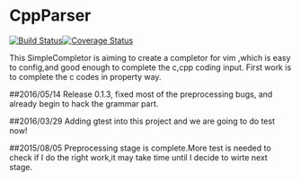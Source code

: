 # CppParser
[![Build Status](https://travis-ci.org/johnzeng/CppParser.svg?branch=master)](https://travis-ci.org/johnzeng/CppParser)[![Coverage Status](https://coveralls.io/repos/github/johnzeng/CppParser/badge.svg?branch=master)](https://coveralls.io/github/johnzeng/CppParser?branch=master) 

This SimpleCompletor is aiming to create a completor for vim ,which is easy to config,and good enough to complete the c,cpp coding input.
First work is to complete the c codes in property way.

##2016/05/14
Release 0.1.3, fixed most of the preprocessing bugs, and already begin to hack the grammar part.

##2016/03/29
Adding gtest into this project and we are going to do test now!

##2015/08/05
Preprocessing stage is complete.More test is needed to check if I do the right work,it may take time until I decide to wirte next stage.

